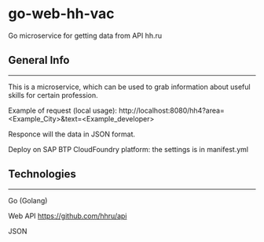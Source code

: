 # go-web-hh-vac
Go microservice for getting data from API hh.ru
## General Info
***
This is a microservice, which can be used to grab information
about useful skills for certain profession.

Example of request (local usage):
http://localhost:8080/hh4?area=<Example_City>&text=<Example_developer>

Responce will the data in JSON format.

Deploy on SAP BTP CloudFoundry platform: the settings is in manifest.yml
## Technologies
***
Go (Golang)

Web API https://github.com/hhru/api

JSON

